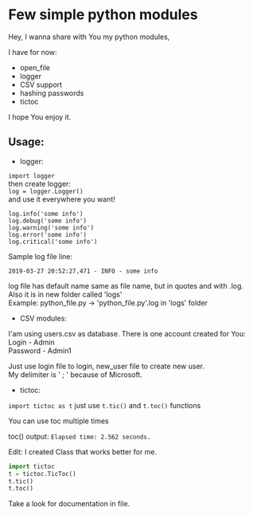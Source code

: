 # Few simple python modules

Hey, I wanna share with You my python modules,

I have for now:
* open_file
* logger
* CSV support
* hashing passwords
* tictoc

I hope You enjoy it.

## Usage:
* logger:  

`import logger`  
then create logger:  
`log = logger.Logger()`  
and use it everywhere you want!
```
log.info('some info')
log.debug('some info')
log.warning('some info')
log.error('some info')
log.critical('some info')
```

Sample log file line:

`2019-03-27 20:52:27,471 - INFO - some info`

log file has default name same as file name, but in quotes and with .log.
Also it is in new folder called 'logs'  
Example: python_file.py -> 'python_file.py'.log in 'logs' folder

* CSV modules:

I'am using users.csv as database. There is one account created for You:  
Login - Admin  
Password - Admin1

Just use login file to login, new_user file to create new user.  
My delimiter is ' ; ' because of Microsoft.

* tictoc:  

`import tictoc as t`
just use
`t.tic()`
and
`t.toc()`
functions

You can use toc multiple times

toc() output:
`Elapsed time: 2.562 seconds.`

Edit:
I created Class that works better for me.
```python
import tictoc
t = tictoc.TicToc()
t.tic()
t.toc()
```
Take a look for documentation in file.